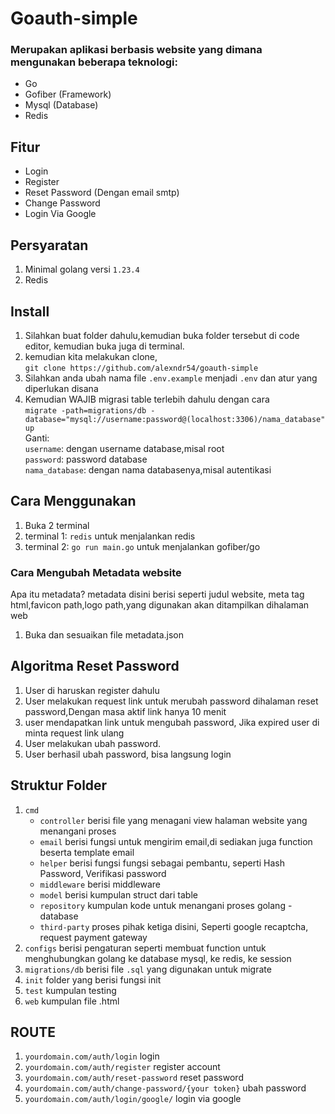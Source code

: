 # Goauth-simple
### Merupakan aplikasi berbasis website yang dimana mengunakan beberapa teknologi:
- Go
- Gofiber (Framework)
- Mysql (Database)
- Redis   

## Fitur
- Login
- Register
- Reset Password (Dengan email smtp)
- Change Password
- Login Via Google

## Persyaratan
1. Minimal golang versi `1.23.4`
2. Redis

## Install
1. Silahkan buat folder dahulu,kemudian buka folder tersebut di code editor, kemudian buka juga di terminal.
2. kemudian kita melakukan clone,   
`git clone https://github.com/alexndr54/goauth-simple`
3. Silahkan anda ubah nama file `.env.example` menjadi `.env` dan atur yang diperlukan disana   
4. Kemudian WAJIB migrasi table terlebih dahulu dengan cara   
`migrate -path=migrations/db -database="mysql://username:password@(localhost:3306)/nama_database" up`   
Ganti:   
`username`: dengan username database,misal root   
`password`: password database   
`nama_database`: dengan nama databasenya,misal autentikasi

## Cara Menggunakan
1. Buka 2 terminal
2. terminal 1: `redis` untuk menjalankan redis
3. terminal 2: `go run main.go` untuk menjalankan gofiber/go

### Cara Mengubah Metadata website
Apa itu metadata? metadata disini berisi seperti judul website, meta tag html,favicon path,logo path,yang digunakan akan ditampilkan dihalaman web
1. Buka dan sesuaikan file metadata.json

## Algoritma Reset Password
1. User di haruskan register dahulu
2. User melakukan request link untuk merubah password dihalaman reset password,Dengan masa aktif link hanya 10 menit
3. user mendapatkan link untuk mengubah password, Jika expired user di minta request link ulang
4. User melakukan ubah password.
5. User berhasil ubah password, bisa langsung login

## Struktur Folder
1. `cmd`    
    - `controller` berisi file yang menagani view halaman website yang menangani proses
    - `email` berisi fungsi untuk mengirim email,di sediakan juga function beserta template email
    - `helper` berisi fungsi fungsi sebagai pembantu, seperti Hash Password, Verifikasi password
    - `middleware` berisi middleware
    - `model` berisi kumpulan struct dari table
    - `repository` kumpulan kode untuk menangani proses golang - database
    - `third-party` proses pihak ketiga disini, Seperti google recaptcha, request payment gateway
2. `configs` berisi pengaturan seperti membuat function untuk menghubungkan golang ke database mysql, ke redis, ke session
3. `migrations/db` berisi file `.sql` yang digunakan untuk migrate
4. `init` folder yang berisi fungsi init
5. `test` kumpulan testing
6. `web` kumpulan file .html

## ROUTE
1. `yourdomain.com/auth/login` login
2. `yourdomain.com/auth/register` register account
3. `yourdomain.com/auth/reset-password` reset password
4. `yourdomain.com/auth/change-password/{your token}` ubah password
5. `yourdomain.com/auth/login/google/` login via google